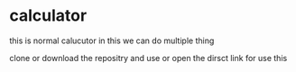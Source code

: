 # calculator
this is normal calucutor in this we can do multiple thing 

clone or download the repositry and use or open the dirsct link for use this

